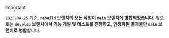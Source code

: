 > [!IMPORTANT]
> `2025-04-25` 기준, **`rebuild` 브랜치의 모든 작업이 `main` 브랜치에 병합되었습니다.**
> 앞으로는 `develop` **브랜치에서 기능 개발 및 테스트를 진행하고**,
> **안정화된 결과물만 `main` 브랜치로 병합**합니다.
